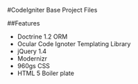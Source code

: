 #CodeIgniter Base Project Files

##Features


* Doctrine 1.2 ORM
* Ocular Code Ignoter Templating Library
* jQuery 1.4
* Modernizr
* 960gs CSS
* HTML 5 Boiler plate